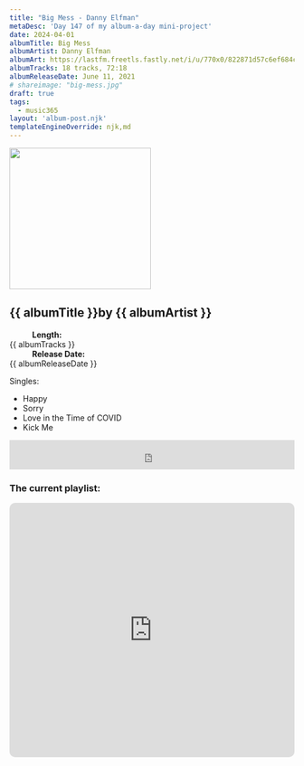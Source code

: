 ```yaml
---
title: "Big Mess - Danny Elfman"
metaDesc: 'Day 147 of my album-a-day mini-project'
date: 2024-04-01
albumTitle: Big Mess
albumArtist: Danny Elfman
albumArt: https://lastfm.freetls.fastly.net/i/u/770x0/822871d57c6ef684c0a9cf8ee11fe388.jpg#822871d57c6ef684c0a9cf8ee11fe388
albumTracks: 18 tracks, 72:18
albumReleaseDate: June 11, 2021
# shareimage: "big-mess.jpg"
draft: true
tags:
  - music365
layout: 'album-post.njk'
templateEngineOverride: njk,md
---
```

<aside class="album-profile">
  <div class="album-profile__image">
    <img class="album-image" width="250" height="250" crossorigin="anonymous" src="{{ albumArt }}"/>
  </div>
  <div class="aside__content">
    <h1><strong>{{ albumTitle }}</strong>by {{ albumArtist }}</h1>
    <dl>
      <div>
        <dd><strong>Length:</strong></dd>
        <dt>{{ albumTracks }}</dt>
      </div>
      <div>
        <dd><strong>Release Date:</strong></dd>
        <dt>{{ albumReleaseDate }}</dt>
      </div>
    </dl>
    <div class="color-grid">
      <div class="color-grid__container">
					<span class="color color--1"></span>
					<span class="color color--2"></span>
					<span class="color color--3"></span>
      </div>
    </div>
    <div class="singles">
      <span>Singles:</span>
      <ul>
        <li>Happy</li>
        <li>Sorry</li>
        <li>Love in the Time of COVID</li>
        <li>Kick Me</li>
      </ul>
    </div>
  </div>
</aside>

<iframe width="100%" height="52" src="https://odesli.co/embed/?url=https%3A%2F%2Falbum.link%2Fi%2F1558693842&theme=light" frameborder="0" allowfullscreen sandbox="allow-same-origin allow-scripts allow-presentation allow-popups allow-popups-to-escape-sandbox" allow="clipboard-read; clipboard-write"></iframe>

### The current playlist:

<iframe allow="autoplay *; encrypted-media *; fullscreen *; clipboard-write" frameborder="0" height="450" style="width:100%;max-width:660px;overflow:hidden;border-radius:10px;" sandbox="allow-forms allow-popups allow-same-origin allow-scripts allow-storage-access-by-user-activation allow-top-navigation-by-user-activation" src="https://embed.music.apple.com/gb/playlist/music365/pl.u-AkAmEd9ix4MAZYJ"></iframe>
